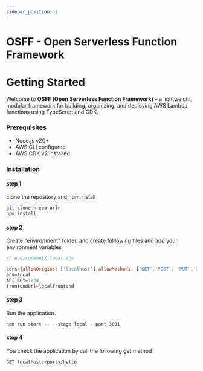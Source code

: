 ```yaml
---
sidebar_position: 1
---
```


# OSFF - Open Serverless Function Framework

# Getting Started

Welcome to **OSFF (Open Serverless Function Framework)** – a lightweight, modular framework for building, organizing, and deploying AWS Lambda functions using TypeScript and CDK.

### Prerequisites

- Node.js v20+
- AWS CLI configured
- AWS CDK v2 installed

### Installation
#### step 1
clone the repository and npm install

```bash
git clone <repo-url>
npm install
```
#### step 2
Create "environment" folder. and create folllowing files and add your environment variables
``` js
// environment/.local.env 

cors={allowOrigins: ['localhost'],allowMethods: ['GET','POST', 'PUT','DELETE', 'OPTION']}
env=local
API_KEY=1234
frontendUrl=localfrontend
```
#### step 3
Run the application.
```
npm run start -- --stage local --port 3001
```
#### step 4
You check the application by call the following get method
```
GET localhost:<port>/hello
```